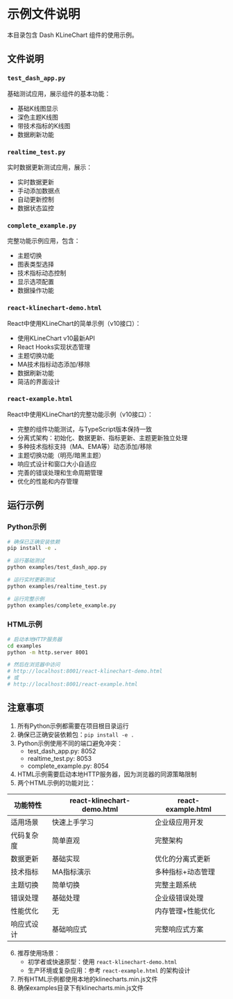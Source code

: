 # 示例文件说明

本目录包含 Dash KLineChart 组件的使用示例。

## 文件说明

### `test_dash_app.py`
基础测试应用，展示组件的基本功能：
- 基础K线图显示
- 深色主题K线图
- 带技术指标的K线图
- 数据刷新功能

### `realtime_test.py`
实时数据更新测试应用，展示：
- 实时数据更新
- 手动添加数据点
- 自动更新控制
- 数据状态监控

### `complete_example.py`
完整功能示例应用，包含：
- 主题切换
- 图表类型选择
- 技术指标动态控制
- 显示选项配置
- 数据操作功能

### `react-klinechart-demo.html`
React中使用KLineChart的简单示例（v10接口）：
- 使用KLineChart v10最新API
- React Hooks实现状态管理
- 主题切换功能
- MA技术指标动态添加/移除
- 数据刷新功能
- 简洁的界面设计

### `react-example.html`
React中使用KLineChart的完整功能示例（v10接口）：
- 完整的组件功能测试，与TypeScript版本保持一致
- 分离式架构：初始化、数据更新、指标更新、主题更新独立处理
- 多种技术指标支持（MA、EMA等）动态添加/移除
- 主题切换功能（明亮/暗黑主题）
- 响应式设计和窗口大小自适应
- 完善的错误处理和生命周期管理
- 优化的性能和内存管理

## 运行示例

### Python示例
```bash
# 确保已正确安装依赖
pip install -e .

# 运行基础测试
python examples/test_dash_app.py

# 运行实时更新测试
python examples/realtime_test.py

# 运行完整示例
python examples/complete_example.py
```

### HTML示例
```bash
# 启动本地HTTP服务器
cd examples
python -m http.server 8001

# 然后在浏览器中访问
# http://localhost:8001/react-klinechart-demo.html
# 或
# http://localhost:8001/react-example.html
```

## 注意事项

1. 所有Python示例都需要在项目根目录运行
2. 确保已正确安装依赖包：`pip install -e .`
3. Python示例使用不同的端口避免冲突：
   - test_dash_app.py: 8052
   - realtime_test.py: 8053
   - complete_example.py: 8054
4. HTML示例需要启动本地HTTP服务器，因为浏览器的同源策略限制
5. 两个HTML示例的功能对比：

| 功能特性 | react-klinechart-demo.html | react-example.html |
|---------|---------------------------|-------------------|
| 适用场景 | 快速上手学习 | 企业级应用开发 |
| 代码复杂度 | 简单直观 | 完整架构 |
| 数据更新 | 基础实现 | 优化的分离式更新 |
| 技术指标 | MA指标演示 | 多种指标+动态管理 |
| 主题切换 | 简单切换 | 完整主题系统 |
| 错误处理 | 基础处理 | 企业级错误处理 |
| 性能优化 | 无 | 内存管理+性能优化 |
| 响应式设计 | 基础响应式 | 完整响应式方案 |
6. 推荐使用场景：
   - 初学者或快速原型：使用 `react-klinechart-demo.html`
   - 生产环境或复杂应用：参考 `react-example.html` 的架构设计
7. 所有HTML示例都使用本地的klinecharts.min.js文件
8. 确保examples目录下有klinecharts.min.js文件
